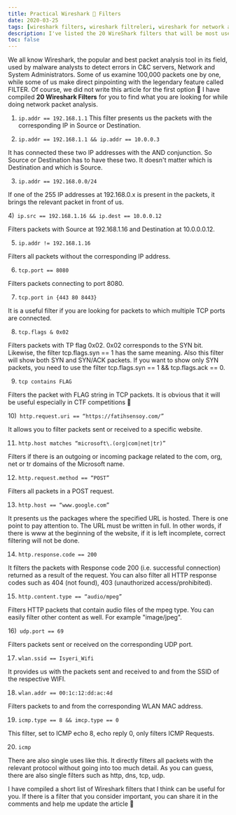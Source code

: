 ```yaml
---
title: Practical Wireshark 🦈 Filters 
date: 2020-03-25
tags: [wireshark filters, wireshark filtreleri, wireshark for network analysis, wireshark for infected traffic, wireshark ctf]
description: I've listed the 20 WireShark filters that will be most useful for you. Enjoy your reading...
toc: false
---
```


We all know Wireshark, the popular and best packet analysis tool in its field, used by malware analysts to detect errors in C&C servers, Network and System Administrators. Some of us examine 100,000 packets one by one, while some of us make direct pinpointing with the legendary feature called FILTER. Of course, we did not write this article for the first option 🙂 I have compiled **20 Wireshark Filters** for you to find what you are looking for while doing network packet analysis.

1) `ip.addr == 192.168.1.1`
This filter presents us the packets with the corresponding IP in Source or Destination.

 

2) `ip.addr == 192.168.1.1 && ip.addr == 10.0.0.3`

It  has connected these two IP addresses with the AND conjunction. So Source or Destination has to have these two. It doesn't matter which is Destination and which is Source.

 

3) `ip.addr == 192.168.0.0/24`

If one of the 255 IP addresses at 192.168.0.x is present in the packets, it brings the relevant packet in front of us.

 

4)` ip.src == 192.168.1.16 && ip.dest == 10.0.0.12`

Filters packets with Source at 192.168.1.16 and Destination at 10.0.0.0.12.

 

5) `ip.addr != 192.168.1.16`

Filters all packets without the corresponding IP address.

 

6) `tcp.port == 8080`

Filters packets connecting to port 8080.

 

7) `tcp.port in {443 80 8443}`

It is a useful filter if you are looking for packets to which multiple TCP ports are connected.

 

8) `tcp.flags & 0x02`

Filters packets with TP flag 0x02. 0x02 corresponds to the SYN bit. Likewise, the filter tcp.flags.syn == 1 has the same meaning. Also this filter will show both SYN and SYN/ACK packets. If you want to show only SYN packets, you need to use the filter tcp.flags.syn == 1 && tcp.flags.ack == 0.

 

9) `tcp contains FLAG`

Filters the packet with FLAG string in TCP packets. It is obvious that it will be useful especially in CTF competitions 🙂

 

10)` http.request.uri == “https://fatihsensoy.com/”`

It allows you to filter packets sent or received to a specific website.


 

11) `http.host matches “microsoft\.(org|com|net|tr)”`

Filters if there is an outgoing or incoming package related to the com, org, net or tr domains of the Microsoft name.

 

12) `http.request.method == “POST”`

Filters all packets in a POST request.

 

13) `http.host == “www.google.com”`

It presents us the packages where the specified URL is hosted. There is one point to pay attention to. The URL must be written in full. In other words, if there is www at the beginning of the website, if it is left incomplete, correct filtering will not be done.

 

14) `http.response.code == 200`

It filters the packets with Response code 200 (i.e. successful connection) returned as a result of the request. You can also filter all HTTP response codes such as 404 (not found), 403 (unauthorized access/prohibited).

 

15) `http.content.type == “audio/mpeg”`

Filters HTTP packets that contain audio files of the mpeg type. You can easily filter other content as well. For example "image/jpeg".

 

16)` udp.port == 69`

Filters packets sent or received on the corresponding UDP port.

 

17) `wlan.ssid == Isyeri_Wifi`

It provides us with the packets sent and received to and from the SSID of the respective WIFI.

 

18) `wlan.addr == 00:1c:12:dd:ac:4d`

Filters packets to and from the corresponding WLAN MAC address.

 

19) `icmp.type == 8 && imcp.type == 0`

This filter, set to ICMP echo 8, echo reply 0, only filters ICMP Requests.

 

20) `icmp`

There are also single uses like this. It directly filters all packets with the relevant protocol without going into too much detail. As you can guess, there are also single filters such as http, dns, tcp, udp.


I have compiled a short list of Wireshark filters that I think can be useful for you. If there is a filter that you consider important, you can share it in the comments and help me update the article 🙂